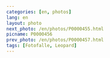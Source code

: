 ```yaml
---
categories: [en, photos]
lang: en
layout: photo
next_photo: /en/photos/P0000455.html
picname: P0000456
prev_photo: /en/photos/P0000457.html
tags: [Fotofalle, Leopard]
---
```

